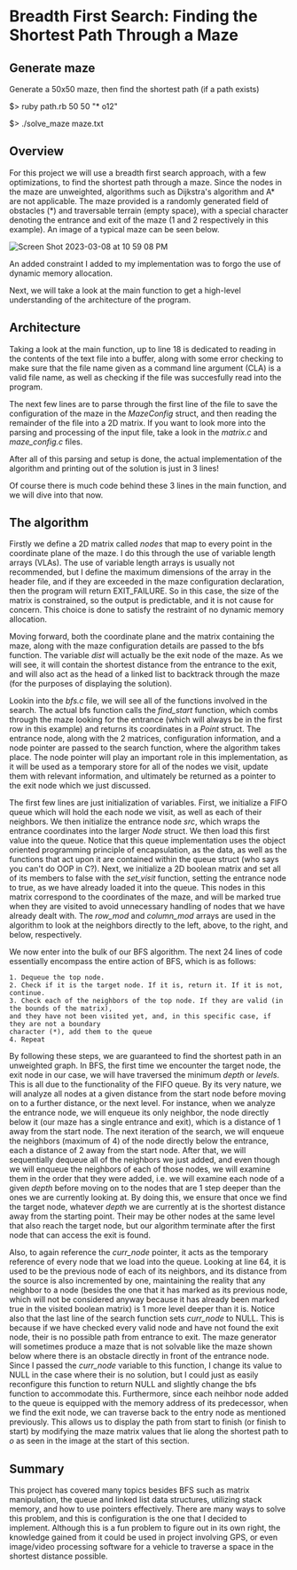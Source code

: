 # Breadth First Search: Finding the Shortest Path Through a Maze

## Generate maze

Generate a 50x50 maze, then find the shortest path (if a path exists)

$> ruby path.rb 50 50 "* o12"

$> ./solve_maze maze.txt

## Overview

For this project we will use a breadth first search approach, with a few optimizations, to find the shortest path through a maze.
Since the nodes in the maze are unweighted, algorithms such as Dijkstra's algorithm and A* are not applicable. The maze provided
is a randomly generated field of obstacles (*) and traversable terrain (empty space), with a special character denoting the entrance
and exit of the maze (1 and 2 respectively in this example). An image of a typical maze can be seen below.

![Screen Shot 2023-03-08 at 10 59 08 PM](https://user-images.githubusercontent.com/73136662/223913609-076f97bd-2c18-4a3d-b120-1a6702403261.png)

An added constraint I added to my implementation was to forgo the use of dynamic memory allocation. 

Next, we will take a look at the main function to get a high-level understanding of the architecture of the program.

## Architecture

Taking a look at the main function, up to line 18 is dedicated to reading in the contents of the text file into a buffer,
along with some error checking to make sure that the file name given as a command line argument (CLA) is a valid file name,
as well as checking if the file was succesfully read into the program.

The next few lines are to parse through the first line of the file to save the configuration of the maze in the
*MazeConfig* struct, and then reading the remainder of the file into a 2D matrix. If you want to look more into the parsing and 
processing of the input file, take a look in the *matrix.c* and *maze_config.c* files.

After all of this parsing and setup is done, the actual implementation of the algorithm and printing out of the solution is just
in 3 lines! 

Of course there is much code behind these 3 lines in the main function, and we will dive into that now.

## The algorithm

Firstly we define a 2D matrix called *nodes* that map to every point in the coordinate plane of the maze. I do this through the use
of variable length arrays (VLAs). The use of variable length arrays is usually not recommended, but I define the maximum dimensions
of the array in the header file, and if they are exceeded in the maze configuration declaration, then the program will return EXIT_FAILURE.
So in this case, the size of the matrix is constrained, so the output is predictable, and it is not cause for concern. This choice is done
to satisfy the restraint of no dynamic memory allocation. 

Moving forward, both the coordinate plane and the matrix containing the maze, along with the maze configuration details are
passed to the bfs function. The variable *dist* will actually be the exit node of the maze. As we will see, it will contain the 
shortest distance from the entrance to the exit, and will also act as the head of a linked list to backtrack through the maze (for
the purposes of displaying the solution). 

Lookin into the *bfs.c* file, we will see all of the functions involved in the search. The actual bfs function calls the *find_start*
function, which combs through the maze looking for the entrance (which will always be in the first row in this example) and
returns its coordinates in a *Point* struct. The entrance node, along with the 2 matrices, configuration information, and a node
pointer are passed to the search function, where the algorithm takes place. The node pointer will play an important role in this
implementation, as it will be used as a temporary store for all of the nodes we visit, update them with relevant information, and
ultimately be returned as a pointer to the exit node which we just discussed. 

The first few lines are just initialization of variables. First, we initialize a FIFO queue which will hold the each node we visit, as
well as each of their neighbors. We then initialize the entrance node *src*, which wraps the entrance coordinates into the
larger *Node* struct. We then load this first value into the queue. Notice that this queue implementation uses the object oriented
programming principle of encapsulation, as the data, as well as the functions that act upon it are contained within the queue struct
(who says you can't do OOP in C?). Next, we initialize a 2D boolean matrix and set all of its members to false with the *set_visit* function,
setting the entrance node to true, as we have already loaded it into the queue. This nodes in this matrix correspond to the coordinates of 
the maze, and will be marked true when they are visited to avoid unnecessary handling of nodes that we have already dealt with. The *row_mod*
and *column_mod* arrays are used in the algorithm to look at the neighbors directly to the left, above, to the right, and below, respectively. 

We now enter into the bulk of our BFS algorithm. The next 24 lines of code essentially encompass the entire action of BFS, which is as follows: 

    1. Dequeue the top node.
    2. Check if it is the target node. If it is, return it. If it is not, continue.
    3. Check each of the neighbors of the top node. If they are valid (in the bounds of the matrix),
    and they have not been visited yet, and, in this specific case, if they are not a boundary
    character (*), add them to the queue
    4. Repeat

By following these steps, we are guaranteed to find the shortest path in an unweighted graph. In BFS, the first time we encounter the target node, 
the exit node in our case, we will have traversed the minimum *depth* or *levels*. This is all due to the functionality of the FIFO queue. By its
very nature, we will analyze all nodes at a given distance from the start node before moving on to a further distance, or the next level. For
instance, when we analyze the entrance node, we will enqueue its only neighbor, the node directly below it (our maze has a single entrance and exit), which
is a distance of 1 away from the start node. The next iteration of the search, we will enqueue the neighbors (maximum of 4) of the node directly below the 
entrance, each a distance of 2 away from the start node. After that, we will sequentially dequeue all of the neighbors we just added, and even though we will
enqueue the neighbors of each of those nodes, we will examine them in the order that they were added, i.e. we will examine each node of a given *depth* before
moving on to the nodes that are 1 step deeper than the ones we are currently looking at. By doing this, we ensure that once we find the target node,
whatever *depth* we are currently at is the shortest distance away from the starting point. Their may be other nodes at the same level that also reach the 
target node, but our algorithm terminate after the first node that can access the exit is found.

Also, to again reference the *curr_node* pointer, it acts as the temporary reference of every node that we load into the queue. Looking at line 64, it is used
to be the previous node of each of its neighbors, and its distance from the source is also incremented by one, maintaining the reality that any neighbor to a
node (besides the one that it has marked as its previous node, which will not be considered anyway because it has already been marked true in the visited boolean
matrix) is 1 more level deeper than it is. Notice also that the last line of the search function sets *curr_node* to NULL. This is because if we have checked
every valid node and have not found the exit node, their is no possible path from entrance to exit. The maze generator will sometimes produce a maze that is not
solvable like the maze shown below where there is an obstacle directly in front of the entrance node. Since I passed the *curr_node* variable to this function,
I change its value to NULL in the case where their is no solution, but I could just as easily reconfigure this function to return NULL and slightly change the
bfs function to accommodate this. Furthermore, since each neihbor node added to the queue is equipped with the memory address of its predecessor, when we find the 
exit node, we can traverse back to the entry node as mentioned previously. This allows us to display the path from start to finish (or finish to start) by modifying
the maze matrix values that lie along the shortest path to *o* as seen in the image at the start of this section.

## Summary 

This project has covered many topics besides BFS such as matrix manipulation, the queue and linked list data structures, utilizing stack memory, and how to use pointers
effectively. There are many ways to solve this problem, and this is configuration is the one that I decided to implement. Although this is a fun problem to figure out
in its own right, the knowledge gained from it could be used in project involving GPS, or even image/video processing software for a vehicle to traverse a space in the 
shortest distance possible. 
